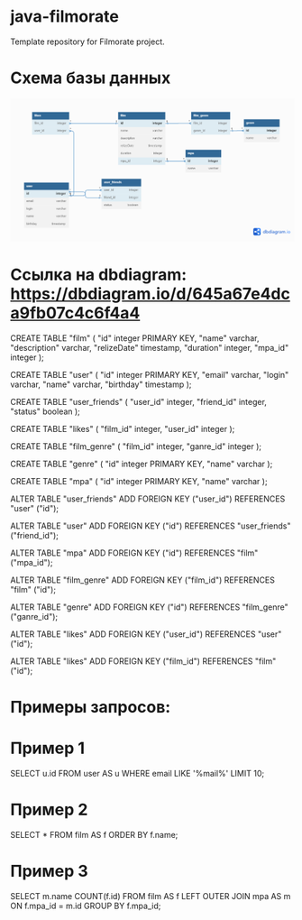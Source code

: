 # java-filmorate
Template repository for Filmorate project.
# Схема базы данных
![Model basa date](docs/model_data.png)
# Ссылка на dbdiagram: https://dbdiagram.io/d/645a67e4dca9fb07c4c6f4a4
CREATE TABLE "film" (
"id" integer PRIMARY KEY,
"name" varchar,
"description" varchar,
"relizeDate" timestamp,
"duration" integer,
"mpa_id" integer
);

CREATE TABLE "user" (
"id" integer PRIMARY KEY,
"email" varchar,
"login" varchar,
"name" varchar,
"birthday" timestamp
);

CREATE TABLE "user_friends" (
"user_id" integer,
"friend_id" integer,
"status" boolean
);

CREATE TABLE "likes" (
"film_id" integer,
"user_id" integer
);

CREATE TABLE "film_genre" (
"film_id" integer,
"ganre_id" integer
);

CREATE TABLE "genre" (
"id" integer PRIMARY KEY,
"name" varchar
);

CREATE TABLE "mpa" (
"id" integer PRIMARY KEY,
"name" varchar
);

ALTER TABLE "user_friends" ADD FOREIGN KEY ("user_id") REFERENCES "user" ("id");

ALTER TABLE "user" ADD FOREIGN KEY ("id") REFERENCES "user_friends" ("friend_id");

ALTER TABLE "mpa" ADD FOREIGN KEY ("id") REFERENCES "film" ("mpa_id");

ALTER TABLE "film_genre" ADD FOREIGN KEY ("film_id") REFERENCES "film" ("id");

ALTER TABLE "genre" ADD FOREIGN KEY ("id") REFERENCES "film_genre" ("ganre_id");

ALTER TABLE "likes" ADD FOREIGN KEY ("user_id") REFERENCES "user" ("id");

ALTER TABLE "likes" ADD FOREIGN KEY ("film_id") REFERENCES "film" ("id");

# Примеры запросов:
# Пример 1
SELECT u.id
FROM user AS u
WHERE email LIKE '%mail%'
LIMIT 10;

# Пример 2
SELECT *
FROM film AS f
ORDER BY f.name;

# Пример 3
SELECT m.name
COUNT(f.id)
FROM film AS f
LEFT OUTER JOIN mpa AS m ON f.mpa_id = m.id
GROUP BY f.mpa_id;